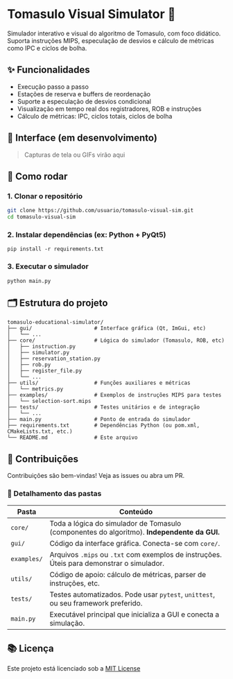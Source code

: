 # Tomasulo Visual Simulator 🎯

Simulador interativo e visual do algoritmo de Tomasulo, com foco didático. Suporta instruções MIPS, especulação de desvios e cálculo de métricas como IPC e ciclos de bolha.

## ✨ Funcionalidades

- Execução passo a passo
- Estações de reserva e buffers de reordenação
- Suporte a especulação de desvios condicional
- Visualização em tempo real dos registradores, ROB e instruções
- Cálculo de métricas: IPC, ciclos totais, ciclos de bolha

## 📸 Interface (em desenvolvimento)

> Capturas de tela ou GIFs virão aqui

## 🚀 Como rodar

### 1. Clonar o repositório

```bash
git clone https://github.com/usuario/tomasulo-visual-sim.git
cd tomasulo-visual-sim
```

### 2. Instalar dependências (ex: Python + PyQt5)
```
pip install -r requirements.txt
```

### 3. Executar o simulador
```
python main.py
```

## 🗂️ Estrutura do projeto
```
tomasulo-educational-simulator/
├── gui/                    # Interface gráfica (Qt, ImGui, etc)
│   └── ...
├── core/                   # Lógica do simulador (Tomasulo, ROB, etc)
│   ├── instruction.py
│   ├── simulator.py
│   ├── reservation_station.py
│   ├── rob.py
│   ├── register_file.py
│   └── ...
├── utils/                  # Funções auxiliares e métricas
│   └── metrics.py
├── examples/               # Exemplos de instruções MIPS para testes
│   └── selection-sort.mips
├── tests/                  # Testes unitários e de integração
│   └── ...
├── main.py                 # Ponto de entrada do simulador
├── requirements.txt        # Dependências Python (ou pom.xml, CMakeLists.txt, etc.)
└── README.md               # Este arquivo
```

## 🤝 Contribuições
Contribuições são bem-vindas! Veja as issues ou abra um PR.

### 📁 Detalhamento das pastas

| Pasta       | Conteúdo                                                                                                                                 |
|-------------|------------------------------------------------------------------------------------------------------------------------------------------|
| `core/`     | Toda a lógica do simulador de Tomasulo (componentes do algoritmo). **Independente da GUI.**                                             |
| `gui/`      | Código da interface gráfica. Conecta-se com `core/`.                                                                                     |
| `examples/` | Arquivos `.mips` ou `.txt` com exemplos de instruções. Úteis para demonstrar o simulador.                                               |
| `utils/`    | Código de apoio: cálculo de métricas, parser de instruções, etc.                                                                         |
| `tests/`    | Testes automatizados. Pode usar `pytest`, `unittest`, ou seu framework preferido.                                                        |
| `main.py`   | Executável principal que inicializa a GUI e conecta a simulação.                                                                         |

## 📚 Licença
Este projeto está licenciado sob a [MIT License](https://opensource.org/license/mit)
